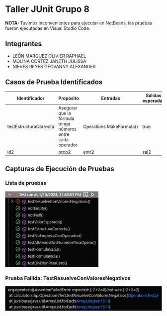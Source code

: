 # Taller JUnit Grupo 8

**NOTA:** Tuvimos inconvenientes para ejecutar en NetBeans, las pruebas fueron ejecutadas en Visual Studio Code.

## Integrantes

- LEÓN MARQUEZ OLIVIER RAPHAEL
- MOLINA CORTEZ JANETH JULISSA
- NIEVES REYES GEOVANNY ALEXANDER

## Casos de Prueba Identificados

| Identificador | Propósito | Entradas | Salidas esperadas |
| ------------- | --------- | -------- | ----------------- |
| testEstructuraCorrecta | Asegurar que la fórmula tenga números entre cada operador | Operations.MakeFormula() | true |
| id2 | prop2 | entr2 | sal2 |

## Capturas de Ejecución de Pruebas

### Lista de pruebas

![Lista de pruebas](capturas/lista_pruebas.jpg)

### Prueba Fallida: TestResuelveConValoresNegativos

![Prueba fallida](capturas/prueba_fallida.png)
